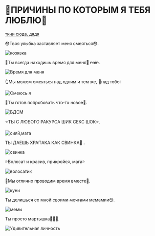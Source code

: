 <!DOCTYPE html>
<html lang="ru">
<head>
    <meta charset="UTF-8">
    <meta name="viewport" content="width=device-width, initial-scale=1.0">
    <title>ПРИЧИНЫ ПО КОТОРЫМ Я ТЕБЯ ЛЮБЛЮ</title>
    <link rel="stylesheet" type="text/css" href="styles.css">
    <link rel="icon" href="https://your-icon-url.com/icon.png" />
    <link href="https://fonts.googleapis.com/css2?family=Pacifico&family=Roboto:wght@300&display=swap" rel="stylesheet">
</head>
<body>
    <h1>👺ПРИЧИНЫ ПО КОТОРЫМ Я ТЕБЯ ЛЮБЛЮ👺</h1>
    <div>
        <p><a target="_blank" href="https://music.yandex.ru/users/denikaeva.amata/playlists/1002?utm_source=desktop&utm_medium=copy_link">ткни сюда, дядя</a></p>
    </div>
    <div class="reason">
        <p class="reason-text"> 😳Твоя улыбка заставляет меня смеяться😳.</p>
        <img src="https://live.staticflickr.com/65535/54324311867_a7dcef038a_w.jpg" alt="козявка">
    </div>
    <div class="reason">
        <p class="reason-text"> 🤡Ты всегда находишь время для меня🤡 <del>nain</del>.</p>
        <img src="https://live.staticflickr.com/65535/54325215271_f23d53ba11_w.jpg" alt="Время для меня">
    </div>
     <div class="reason">
        <p class="reason-text">👆Мы можем смеяться над одним и тем же, <del> 🤙над тобоi </del></p>
        <img src="https://live.staticflickr.com/65535/54325621915_729728263e_w.jpg" alt="Смеюсь я">
    </div>
    <div class="reason">
        <p class="reason-text">🔞Ты готов попробовать что-то новое🔞.</p>
        <img src="https://live.staticflickr.com/65535/54325433563_1434effa07_n.jpg" alt="БДСМ">
    </div>
    <div class="reason">
        <p class="reason-text"> ⭐ТЫ С ЛЮБОГО РАКУРСА ШИК СЕКС ШОК⭐.</p>
        <img src="https://live.staticflickr.com/65535/54325433558_043dd76b06_n.jpg" alt="сияй,мага">
    </div>
    <div class="reason">
        <p class="reason-text"> ТЫ ДАЕШЬ ХРАПАКА КАК СВИНКА👄 .</p>
        <img src="https://live.staticflickr.com/65535/54325433548_922da62ebf_n.jpg" alt="свинка">
    </div>
    <div class="reason">
        <p class="reason-text">💦Волосат и красив, прикройся, мага💦</p>
        <img src="https://live.staticflickr.com/65535/54325215226_227e5f9354_n.jpg" alt="волосатик">
    </div>
    <div class="reason">
        <p class="reason-text"> 👄Мы отлично проводим время вместе👄.</p>
        <img src="https://live.staticflickr.com/65535/54325433528_a6a46c6087_w.jpg" alt="куни">
    </div>
     <div class="reason">
        <p class="reason-text">Ты делишься со мной своими <del>мечтами</del> мемамии😏.</p>
        <img src="https://live.staticflickr.com/65535/54325433513_cab38ce8ec.jpg" alt="мемы">
    </div>
    <div class="reason">
        <p class="reason-text"> Ты просто мартышка🙉🙊🙈.</p>
        <img src="https://live.staticflickr.com/65535/54325433533_d18cd26382_w.jpg" alt="Удивительная личность">
    </div>
    
</body>
</html>
